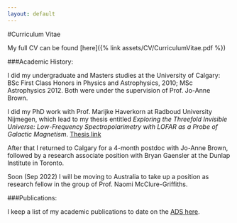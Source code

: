 ```yaml
---
layout: default
---
```


#Curriculum Vitae

My full CV can be found [here]({% link assets/CV/CurriculumVitae.pdf %})


###Academic History:

I did my undergraduate and Masters studies at the University of Calgary: 
BSc First Class Honors in Physics and Astrophysics, 2010; MSc Astrophysics 2012. 
Both were under the supervision of Prof. Jo-Anne Brown.

I did my PhD work with Prof. Marijke Haverkorn at Radboud University Nijmegen,
 which lead to my thesis entitled
*Exploring the Threefold Invisible Universe: Low-Frequency Spectropolarimetry with LOFAR as a Probe of Galactic Magnetism*. 
[Thesis link](https://repository.ubn.ru.nl/handle/2066/175872)

After that I returned to Calgary for a 4-month postdoc with Jo-Anne Brown, 
followed by a research associate position with Bryan Gaensler at the Dunlap Institute in Toronto.

Soon (Sep 2022) I will be moving to Australia to take up a position as research fellow in
the group of Prof. Naomi McClure-Griffiths.


###Publications:

I keep a list of my academic publications to date on the [ADS here](https://ui.adsabs.harvard.edu/public-libraries/8SZqFmDARM6IPUsRf9Fo-Q).



